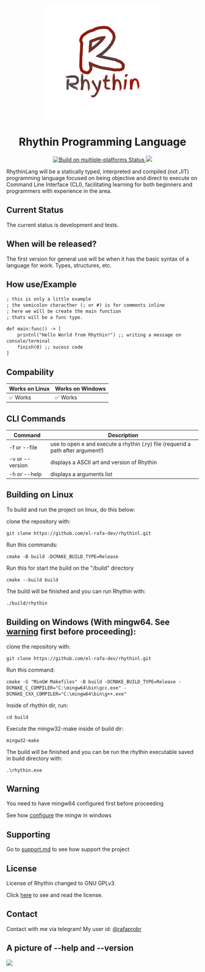 <p align="center">
  <img src="./gitsrc/rhythin_logo.png" alt="Rhythin Logo" width="300"/>
</p>

<h1 align="center">Rhythin Programming Language</h1>

<p align="center">
  <a href="https://github.com/el-rafa-dev/rhythinl/actions/workflows/cmake-multi-platform.yml">
    <img src="https://github.com/el-rafa-dev/rhythinl/actions/workflows/cmake-multi-platform.yml/badge.svg?branch=main" alt="Build on multiple-platforms Status"/>
  </a>
  <!-- <br> -->
  <a href="./licenses/LICENSE">
    <img src="https://img.shields.io/badge/License-GPLv3-blue.svg"/>
  </a>
</p>

RhythinLang will be a statically typed, interpreted and compiled (not JIT) programming language focused on being objective and direct to execute on Command Line Interface (CLI), facilitating learning for both beginners and programmers with experience in the area.

## Current Status

The current status is development and tests.

## When will be released?

The first version for general use will be when it has the basic syntax of a language for work. Types, structures, etc.



## How use/Example
```
; this is only a little example
; the semicolon characther (; or #) is for comments inline
; here we will be create the main function 
; thats will be a func type.
```
```
def main:func() -> [
    printnl("Hello World from Rhythin!") ;; writing a message on console/terminal
    finish(0) ;; sucess code
]
```
## Compability

| Works on Linux | Works on Windows |
| -------------- | ---------------- |
|✅ Works        | ✅ Works         |

## CLI Commands

|    Command   |    Description   |
| --- | --- |
| -f or --file |  use to open e and execute a rhythin (.ry) file (requerid a path after argument!)|
| -v or --version | displays a ASCII art and version of Rhythin |
| -h or --help | displays a arguments list |

## Building on Linux
To build and run the project on linux, do this below:

clone the repository with:
```
git clone https://github.com/el-rafa-dev/rhythinl.git
```
Run this commands:
```
cmake -B build -DCMAKE_BUILD_TYPE=Release
```
Run this for start the build on the "/build" directory
```
cmake --build build
```
The build will be finished and you can run Rhythin with:

```bash
./build/rhythin
```

## Building on Windows (With mingw64. See [warning](#warning) first before proceeding):
clone the repository with:
```
git clone https://github.com/el-rafa-dev/rhythinl.git
````
Run this command:
```
cmake -G "MinGW Makefiles" -B build -DCMAKE_BUILD_TYPE=Release -DCMAKE_C_COMPILER="C:\mingw64\bin\gcc.exe" -DCMAKE_CXX_COMPILER="C:\mingw64\bin\g++.exe"
````
Inside of rhythin dir, run:
```
cd build
```
Execute the mingw32-make inside of build dir:
```
mingw32-make
```
The build will be finished and you can be run the rhythin executable saved in build directory with:
```
.\rhythin.exe
```

## Warning
You need to have mingw64 configured first before proceeding

See how [configure](./CONFIGURE_MINGW.md) the mingw in windows


## Supporting
Go to [support.md](./SUPPORT.md) to see how support the project

## License

License of Rhythin changed to GNU GPLv3.

Click [here](./licenses/LICENSE) to see and read the license.



## Contact
Contact with me via telegram! My user id: [@rafaprobr](https://t.me/rafaprobr)

## A picture of --help and --version
<img src="https://files.catbox.moe/subfwd.png"></img>

